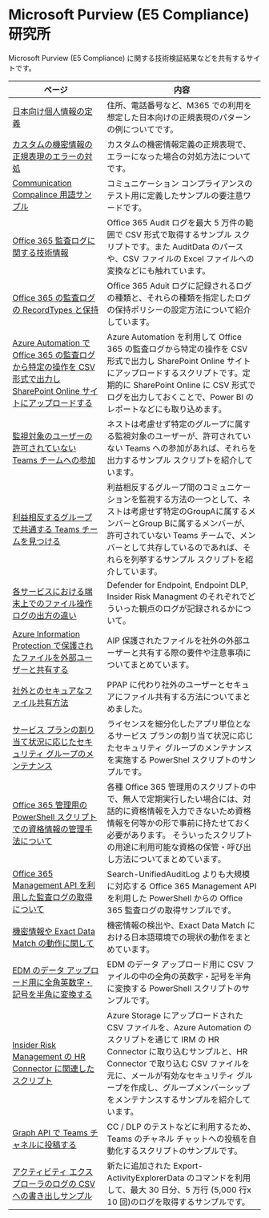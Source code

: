 # Microsoft Purview (E5 Compliance) 研究所
Microsoft Purview (E5 Compliance) に関する技術検証結果などを共有するサイトです。

| ページ | 内容 |
| --- | ---- |
| [日本向け個人情報の定義](https://github.com/YoshihiroIchinose/E5Comp/blob/main/SIT.md) | 住所、電話番号など、M365 での利用を想定した日本向けの正規表現のパターンの例についてです。 |
| [カスタムの機密情報の正規表現のエラーの対処](https://github.com/YoshihiroIchinose/E5Comp/blob/main/SIT_RegEx.md) | カスタムの機密情報定義の正規表現で、エラーになった場合の対処方法についてです。 |
| [Communication Compalince 用語サンプル](https://github.com/YoshihiroIchinose/E5Comp/blob/main/CC.md) | コミュニケーション コンプライアンスのテスト用に定義したサンプルの要注意ワードです。 |
| [Office 365 監査ログに関する技術情報](https://github.com/YoshihiroIchinose/E5Comp/blob/main/Office365Audit.md) | Office 365 Audit ログを最大 5 万件の範囲で CSV 形式で取得するサンプル スクリプトです。また AuditData のパースや、CSV ファイルの Excel ファイルへの変換などにも触れています。 |
| [Office 365 の監査ログの RecordTypes と保持](https://github.com/YoshihiroIchinose/E5Comp/blob/main/RecordTypes.md) | Office 365 Aduit ログに記録されるログの種類と、それらの種類を指定したログの保持ポリシーの設定方法について紹介しています。 |
|[Azure Automation で Office 365 の監査ログから特定の操作を CSV 形式で出力し SharePoint Online サイトにアップロードする](https://github.com/YoshihiroIchinose/E5Comp/blob/main/UploadAuditLogtoSPO.md) | Azure Automation を利用して Office 365 の監査ログから特定の操作を CSV 形式で出力し SharePoint Online サイトにアップロードするスクリプトです。定期的に SharePoint Online に CSV 形式でログを出力しておくことで、Power BI のレポートなどにも取り込めます。|
| [監視対象のユーザーの許可されていない Teams チームへの参加](https://github.com/YoshihiroIchinose/E5Comp/blob/main/TeamsMembership.MD)| ネストは考慮せず特定のグループに属する監視対象のユーザーが、許可されていない Teams への参加があれば、それらを出力するサンプル スクリプトを紹介しています。 |
| [利益相反するグループで共通する Teams チームを見つける](https://github.com/YoshihiroIchinose/E5Comp/blob/main/ConflictsOfInterestInTeams.md) | 利益相反するグループ間のコミュニケーションを監視する方法の一つとして、ネストは考慮せず特定のGroupAに属するメンバーとGroup Bに属するメンバーが、許可されていない Teams チームで、メンバーとして共存しているのであれば、それらを列挙するサンプル スクリプトを紹介しています。 |
| [各サービスにおける端末上でのファイル操作ログの出方の違い](https://github.com/YoshihiroIchinose/E5Comp/blob/main/MDE_DLP_IRM.MD) | Defender for Endpoint, Endpoint DLP, Insider Risk Managment のそれぞれでどういった観点のログが記録されるかについて。 |
|[Azure Information Protection で保護されたファイルを外部ユーザーと共有する](https://github.com/YoshihiroIchinose/E5Comp/blob/main/AIP_FAQ.MD)| AIP 保護されたファイルを社外の外部ユーザーと共有する際の要件や注意事項についてまとめています。|
| [社外とのセキュアなファイル共有方法](https://github.com/YoshihiroIchinose/E5Comp/blob/main/ExternalSharing.md) | PPAP に代わり社外のユーザーとセキュアにファイル共有する方法についてまとめました。 |
| [サービス プランの割り当て状況に応じたセキュリティ グループのメンテナンス](https://github.com/YoshihiroIchinose/E5Comp/blob/main/LicensePowerShell.md) | ライセンスを細分化したアプリ単位となるサービス プランの割り当て状況に応じたセキュリティ グループのメンテナンスを実施する PowerShel スクリプトのサンプルです。 |
| [Office 365 管理用の PowerShell スクリプトでの資格情報の管理手法について](https://github.com/YoshihiroIchinose/E5Comp/blob/main/SecretsInScripts.md) | 各種 Office 365 管理用のスクリプトの中で、無人で定期実行したい場合には、対話的に資格情報を入力できないため資格情報を何等かの形で事前に持たせておく必要があります。 そういったスクリプトの用途に利用可能な資格の保管・呼び出し方法についてまとめています。 |
|[Office 365 Management API を利用した監査ログの取得について](https://github.com/YoshihiroIchinose/E5Comp/blob/main/O365MgmtAPI.md)|Search-UnifiedAuditLog よりも大規模に対応する Office 365 Management API を利用した PowerShell からの Office 365 監査ログの取得サンプルです。|
|[機密情報や Exact Data Match の動作に関して](https://github.com/YoshihiroIchinose/E5Comp/blob/main/EDMMatching.MD)| 機密情報の検出や、Exact Data Match における日本語環境での現状の動作をまとめています。 |
|[EDM のデータ アップロード用に全角英数字・記号を半角に変換する](https://github.com/YoshihiroIchinose/E5Comp/blob/main/EDM_Preprocess.md)|EDM のデータ アップロード用に CSV ファイルの中の全角の英数字・記号を半角に変換する PowerShell スクリプトのサンプルです。|
|[Insider Risk Management の HR Connector に関連したスクリプト](https://github.com/YoshihiroIchinose/E5Comp/blob/main/IRM_HR_Connector.md)|Azure Storage にアップロードされた CSV ファイルを、Azure Automation のスクリプトを通じて IRM の HR Connector に取り込むサンプルと、HR Connector で取り込む CSV ファイルを元に、メールが有効なセキュリティ グループを作成し、グループメンバーシップをメンテナンスするサンプルを紹介しています。|
|[Graph API で Teams チャネルに投稿する](https://github.com/YoshihiroIchinose/E5Comp/blob/main/PostTeamsMessage2.md)|CC / DLP のテストなどに利用するため、Teams のチャネル チャットへの投稿を自動化するスクリプトのサンプルです。|
|[アクティビティ エクスプローラのログの CSV への書き出しサンプル](https://github.com/YoshihiroIchinose/E5Comp/blob/main/ActivityExplorerData.md)|新たに追加された Export-ActivityExplorerData のコマンドを利用して、最大 30 日分、5 万行 (5,000 行x 10 回)のログを取得するサンプルです。|
